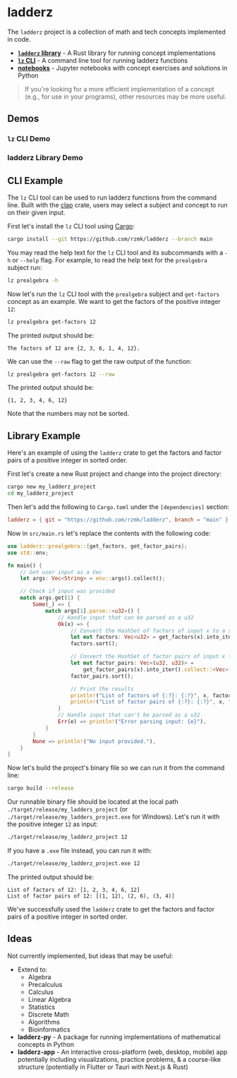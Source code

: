 # ladderz

The `ladderz` project is a collection of math and tech concepts implemented in code.

-   **[`ladderz` library](https://rzmk.github.io/ladderz/)** - A Rust library for running concept implementations
-   **[`lz` CLI](lz)** - A command line tool for running ladderz functions
-   **[notebooks](notebooks)** - Jupyter notebooks with concept exercises and solutions in Python

> If you're looking for a more efficient implementation of a concept (e.g., for use in your programs), other resources may be more useful.

## Demos

### `lz` CLI Demo

### ladderz Library Demo

## CLI Example

The `lz` CLI tool can be used to run ladderz functions from the command line. Built with the [clap](https://clap.rs) crate, users may select a subject and concept to run on their given input.

First let's install the `lz` CLI tool using [Cargo](https://doc.rust-lang.org/cargo/getting-started/installation.html):

```bash
cargo install --git https://github.com/rzmk/ladderz --branch main
```

You may read the help text for the `lz` CLI tool and its subcommands with a `-h` or `--help` flag. For example, to read the help text for the `prealgebra` subject run:

```bash
lz prealgebra -h
```

Now let's run the `lz` CLI tool with the `prealgebra` subject and `get-factors` concept as an example. We want to get the factors of the positive integer `12`:

```bash
lz prealgebra get-factors 12
```

The printed output should be:

```console
The factors of 12 are {2, 3, 6, 1, 4, 12}.
```

We can use the `--raw` flag to get the raw output of the function:

```bash
lz prealgebra get-factors 12 --raw
```

The printed output should be:

```console
{1, 2, 3, 4, 6, 12}
```

Note that the numbers may not be sorted.

## Library Example

Here's an example of using the `ladderz` crate to get the factors and factor pairs of a positive integer in sorted order.

First let's create a new Rust project and change into the project directory:

```bash
cargo new my_ladderz_project
cd my_ladderz_project
```

Then let's add the following to `Cargo.toml` under the `[dependencies]` section:

```toml
ladderz = { git = "https://github.com/rzmk/ladderz", branch = "main" }
```

Now in `src/main.rs` let's replace the contents with the following code:

```rust
use ladderz::prealgebra::{get_factors, get_factor_pairs};
use std::env;

fn main() {
    // Get user input as a Vec
    let args: Vec<String> = env::args().collect();

    // Check if input was provided
    match args.get(1) {
        Some(_) => {
            match args[1].parse::<u32>() {
                // Handle input that can be parsed as a u32
                Ok(x) => {
                    // Convert the HashSet of factors of input x to a sorted Vec
                    let mut factors: Vec<u32> = get_factors(x).into_iter().collect::<Vec<u32>>();
                    factors.sort();

                    // Convert the HashSet of factor pairs of input x to a sorted Vec
                    let mut factor_pairs: Vec<(u32, u32)> =
                        get_factor_pairs(x).into_iter().collect::<Vec<(u32, u32)>>();
                    factor_pairs.sort();

                    // Print the results
                    println!("List of factors of {:?}: {:?}", x, factors);
                    println!("List of factor pairs of {:?}: {:?}", x, factor_pairs);
                }
                // Handle input that can't be parsed as a u32
                Err(e) => println!("Error parsing input: {e}"),
            }
        }
        None => println!("No input provided."),
    }
}
```

Now let's build the project's binary file so we can run it from the command line:

```bash
cargo build --release
```

Our runnable binary file should be located at the local path `./target/release/my_ladders_project` (or `./target/release/my_ladders_project.exe` for Windows). Let's run it with the positive integer `12` as input:

```bash
./target/release/my_ladderz_project 12
```

If you have a `.exe` file instead, you can run it with:

```bash
./target/release/my_ladderz_project.exe 12
```

The printed output should be:

```
List of factors of 12: [1, 2, 3, 4, 6, 12]
List of factor pairs of 12: [(1, 12), (2, 6), (3, 4)]
```

We've successfully used the `ladderz` crate to get the factors and factor pairs of a positive integer in sorted order.

## Ideas

Not currently implemented, but ideas that may be useful:

-   Extend to:
    -   Algebra
    -   Precalculus
    -   Calculus
    -   Linear Algebra
    -   Statistics
    -   Discrete Math
    -   Algorithms
    -   Bioinformatics
-   **ladderz-py** - A package for running implementations of mathematical concepts in Python
-   **ladderz-app** - An interactive cross-platform (web, desktop, mobile) app potentially including visualizations, practice problems, & a course-like structure (potentially in Flutter or Tauri with Next.js & Rust)
